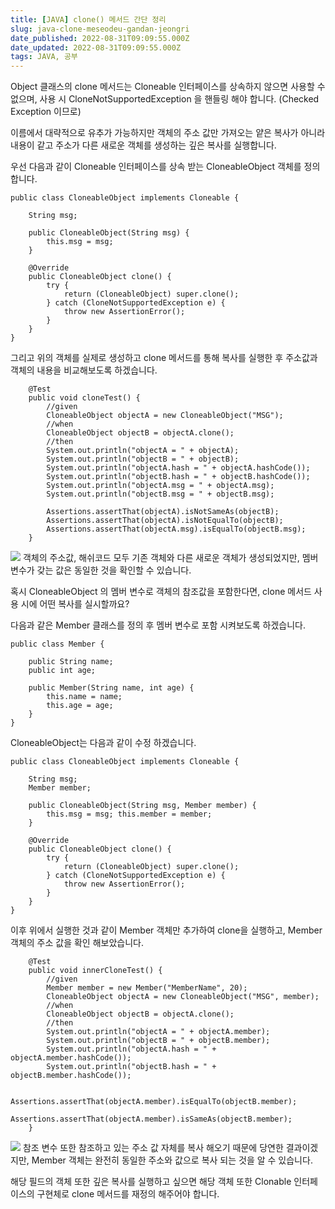 ```yaml
---
title: [JAVA] clone() 메서드 간단 정리
slug: java-clone-meseodeu-gandan-jeongri
date_published: 2022-08-31T09:09:55.000Z
date_updated: 2022-08-31T09:09:55.000Z
tags: JAVA, 공부
---
```


Object 클래스의 clone 메서드는 Cloneable 인터페이스를 상속하지 않으면 사용할 수 없으며, 사용 시 CloneNotSupportedException 을 핸들링 해야 합니다. (Checked Exception 이므로)

이름에서 대략적으로 유추가 가능하지만 객체의 주소 값만 가져오는 얕은 복사가 아니라 내용이 같고 주소가 다른 새로운 객체를 생성하는 깊은 복사를 실행합니다.

우선 다음과 같이 Cloneable 인터페이스를 상속 받는 CloneableObject 객체를 정의합니다.

    public class CloneableObject implements Cloneable { 
    
    	String msg; 
    
        public CloneableObject(String msg) { 
            this.msg = msg; 
        } 
        
        @Override 
        public CloneableObject clone() { 
        	try { 
                return (CloneableObject) super.clone(); 
            } catch (CloneNotSupportedException e) { 
    			throw new AssertionError(); 
    		} 
    	} 
    }

그리고 위의 객체를 실제로 생성하고 clone 메서드를 통해 복사를 실행한 후 주소값과 객체의 내용을 비교해보도록 하겠습니다.

        @Test
        public void cloneTest() {
            //given
            CloneableObject objectA = new CloneableObject("MSG");
            //when
            CloneableObject objectB = objectA.clone();
            //then
            System.out.println("objectA = " + objectA);
            System.out.println("objectB = " + objectB);
            System.out.println("objectA.hash = " + objectA.hashCode());
            System.out.println("objectB.hash = " + objectB.hashCode());
            System.out.println("objectA.msg = " + objectA.msg);
            System.out.println("objectB.msg = " + objectB.msg);
    
            Assertions.assertThat(objectA).isNotSameAs(objectB);
            Assertions.assertThat(objectA).isNotEqualTo(objectB);
            Assertions.assertThat(objectA.msg).isEqualTo(objectB.msg);
        }
    

![](https://blog.kakaocdn.net/dn/czYtZ4/btrzYg1m1kA/p23FN6JigMt6Gnt9lIrkW0/img.png)
객체의 주소값, 해쉬코드 모두 기존 객체와 다른 새로운 객체가 생성되었지만, 멤버 변수가 갖는 값은 동일한 것을 확인할 수 있습니다.

혹시 CloneableObject 의 멤버 변수로 객체의 참조값을 포함한다면, clone 메서드 사용 시에 어떤 복사를 실시할까요?

다음과 같은 Member 클래스를 정의 후 멤버 변수로 포함 시켜보도록 하겠습니다.

    public class Member {
    
        public String name;
        public int age;
    
        public Member(String name, int age) {
            this.name = name;
            this.age = age;
        }
    }
    

CloneableObject는 다음과 같이 수정 하겠습니다.

    public class CloneableObject implements Cloneable {
    
        String msg;
        Member member;
    
        public CloneableObject(String msg, Member member) {
            this.msg = msg; this.member = member;
        }
    
        @Override
        public CloneableObject clone() {
            try {
                return (CloneableObject) super.clone();
            } catch (CloneNotSupportedException e) {
                throw new AssertionError();
            }
        }
    }
    

이후 위에서 실행한 것과 같이 Member 객체만 추가하여 clone을 실행하고, Member 객체의 주소 값을 확인 해보았습니다.

    
    	@Test
        public void innerCloneTest() {
            //given
            Member member = new Member("MemberName", 20);
            CloneableObject objectA = new CloneableObject("MSG", member);
            //when
            CloneableObject objectB = objectA.clone();
            //then
            System.out.println("objectA = " + objectA.member);
            System.out.println("objectB = " + objectB.member);
            System.out.println("objectA.hash = " + objectA.member.hashCode());
            System.out.println("objectB.hash = " + objectB.member.hashCode());
    
            Assertions.assertThat(objectA.member).isEqualTo(objectB.member);
            Assertions.assertThat(objectA.member).isSameAs(objectB.member);
        }
    

![](https://blog.kakaocdn.net/dn/KtnWE/btrzRm3GpoH/scfxSshKnSDJ8jRbcUSeI1/img.png)
참조 변수 또한 참조하고 있는 주소 값 자체를 복사 해오기 때문에 당연한 결과이겠지만, Member 객체는 완전히 동일한 주소와 값으로 복사 되는 것을 알 수 있습니다.

해당 필드의 객체 또한 깊은 복사를 실행하고 싶으면 해당 객체 또한 Clonable 인터페이스의 구현체로 clone 메서드를 재정의 해주어야 합니다.
